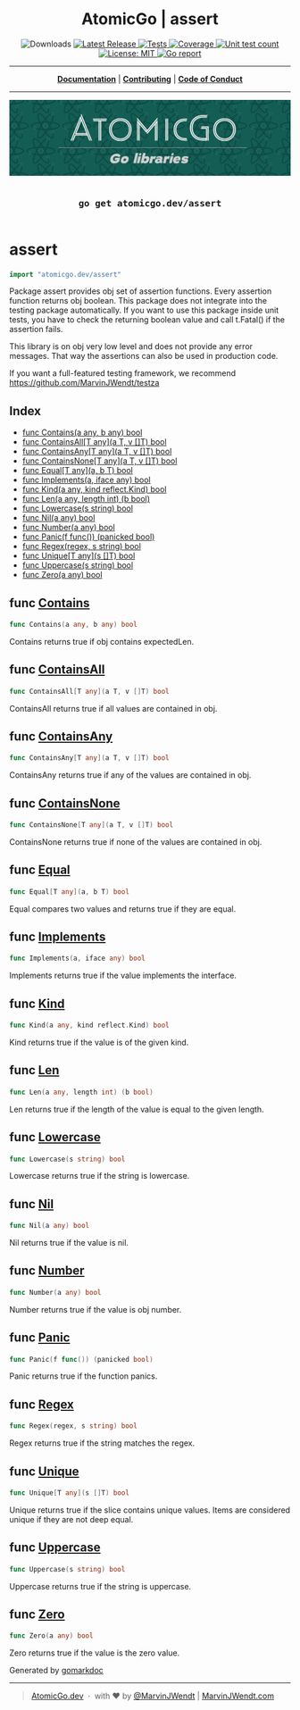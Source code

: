 <h1 align="center">AtomicGo | assert</h1>

<p align="center">
<img src="https://img.shields.io/endpoint?url=https%3A%2F%2Fatomicgo.dev%2Fapi%2Fshields%2Fassert&style=flat-square" alt="Downloads">

<a href="https://github.com/atomicgo/assert/releases">
<img src="https://img.shields.io/github/v/release/atomicgo/assert?style=flat-square" alt="Latest Release">
</a>

<a href="https://codecov.io/gh/atomicgo/assert" target="_blank">
<img src="https://img.shields.io/github/actions/workflow/status/atomicgo/assert/go.yml?style=flat-square" alt="Tests">
</a>

<a href="https://codecov.io/gh/atomicgo/assert" target="_blank">
<img src="https://img.shields.io/codecov/c/gh/atomicgo/assert?color=magenta&logo=codecov&style=flat-square" alt="Coverage">
</a>

<a href="https://codecov.io/gh/atomicgo/assert">
<!-- unittestcount:start --><img src="https://img.shields.io/badge/Unit_Tests-156-magenta?style=flat-square" alt="Unit test count"><!-- unittestcount:end -->
</a>

<a href="https://opensource.org/licenses/MIT" target="_blank">
<img src="https://img.shields.io/badge/License-MIT-yellow.svg?style=flat-square" alt="License: MIT">
</a>
  
<a href="https://goreportcard.com/report/github.com/atomicgo/assert" target="_blank">
<img src="https://goreportcard.com/badge/github.com/atomicgo/assert?style=flat-square" alt="Go report">
</a>   

</p>

---

<p align="center">
<strong><a href="https://pkg.go.dev/atomicgo.dev/assert#section-documentation" target="_blank">Documentation</a></strong>
|
<strong><a href="https://github.com/atomicgo/atomicgo/blob/main/CONTRIBUTING.md" target="_blank">Contributing</a></strong>
|
<strong><a href="https://github.com/atomicgo/atomicgo/blob/main/CODE_OF_CONDUCT.md" target="_blank">Code of Conduct</a></strong>
</p>

---

<p align="center">
  <img src="https://raw.githubusercontent.com/atomicgo/atomicgo/main/assets/header.png" alt="AtomicGo">
</p>

<p align="center">
<table>
<tbody>
</tbody>
</table>
</p>
<h3  align="center"><pre>go get atomicgo.dev/assert</pre></h3>
<p align="center">
<table>
<tbody>
</tbody>
</table>
</p>

<!-- gomarkdoc:embed:start -->

<!-- Code generated by gomarkdoc. DO NOT EDIT -->

# assert

```go
import "atomicgo.dev/assert"
```

Package assert provides obj set of assertion functions. Every assertion function returns obj boolean. This package does not integrate into the testing package automatically. If you want to use this package inside unit tests, you have to check the returning boolean value and call t.Fatal\(\) if the assertion fails.

This library is on obj very low level and does not provide any error messages. That way the assertions can also be used in production code.

If you want a full\-featured testing framework, we recommend https://github.com/MarvinJWendt/testza

## Index

- [func Contains(a any, b any) bool](<#func-contains>)
- [func ContainsAll[T any](a T, v []T) bool](<#func-containsall>)
- [func ContainsAny[T any](a T, v []T) bool](<#func-containsany>)
- [func ContainsNone[T any](a T, v []T) bool](<#func-containsnone>)
- [func Equal[T any](a, b T) bool](<#func-equal>)
- [func Implements(a, iface any) bool](<#func-implements>)
- [func Kind(a any, kind reflect.Kind) bool](<#func-kind>)
- [func Len(a any, length int) (b bool)](<#func-len>)
- [func Lowercase(s string) bool](<#func-lowercase>)
- [func Nil(a any) bool](<#func-nil>)
- [func Number(a any) bool](<#func-number>)
- [func Panic(f func()) (panicked bool)](<#func-panic>)
- [func Regex(regex, s string) bool](<#func-regex>)
- [func Unique[T any](s []T) bool](<#func-unique>)
- [func Uppercase(s string) bool](<#func-uppercase>)
- [func Zero(a any) bool](<#func-zero>)


## func [Contains](<https://github.com/atomicgo/assert/blob/main/assert.go#L94>)

```go
func Contains(a any, b any) bool
```

Contains returns true if obj contains expectedLen.

## func [ContainsAll](<https://github.com/atomicgo/assert/blob/main/assert.go#L114>)

```go
func ContainsAll[T any](a T, v []T) bool
```

ContainsAll returns true if all values are contained in obj.

## func [ContainsAny](<https://github.com/atomicgo/assert/blob/main/assert.go#L125>)

```go
func ContainsAny[T any](a T, v []T) bool
```

ContainsAny returns true if any of the values are contained in obj.

## func [ContainsNone](<https://github.com/atomicgo/assert/blob/main/assert.go#L136>)

```go
func ContainsNone[T any](a T, v []T) bool
```

ContainsNone returns true if none of the values are contained in obj.

## func [Equal](<https://github.com/atomicgo/assert/blob/main/assert.go#L10>)

```go
func Equal[T any](a, b T) bool
```

Equal compares two values and returns true if they are equal.

## func [Implements](<https://github.com/atomicgo/assert/blob/main/assert.go#L54>)

```go
func Implements(a, iface any) bool
```

Implements returns true if the value implements the interface.

## func [Kind](<https://github.com/atomicgo/assert/blob/main/assert.go#L15>)

```go
func Kind(a any, kind reflect.Kind) bool
```

Kind returns true if the value is of the given kind.

## func [Len](<https://github.com/atomicgo/assert/blob/main/assert.go#L162>)

```go
func Len(a any, length int) (b bool)
```

Len returns true if the length of the value is equal to the given length.

## func [Lowercase](<https://github.com/atomicgo/assert/blob/main/assert.go#L152>)

```go
func Lowercase(s string) bool
```

Lowercase returns true if the string is lowercase.

## func [Nil](<https://github.com/atomicgo/assert/blob/main/assert.go#L20>)

```go
func Nil(a any) bool
```

Nil returns true if the value is nil.

## func [Number](<https://github.com/atomicgo/assert/blob/main/assert.go#L34>)

```go
func Number(a any) bool
```

Number returns true if the value is obj number.

## func [Panic](<https://github.com/atomicgo/assert/blob/main/assert.go#L68>)

```go
func Panic(f func()) (panicked bool)
```

Panic returns true if the function panics.

## func [Regex](<https://github.com/atomicgo/assert/blob/main/assert.go#L157>)

```go
func Regex(regex, s string) bool
```

Regex returns true if the string matches the regex.

## func [Unique](<https://github.com/atomicgo/assert/blob/main/assert.go#L80>)

```go
func Unique[T any](s []T) bool
```

Unique returns true if the slice contains unique values. Items are considered unique if they are not deep equal.

## func [Uppercase](<https://github.com/atomicgo/assert/blob/main/assert.go#L147>)

```go
func Uppercase(s string) bool
```

Uppercase returns true if the string is uppercase.

## func [Zero](<https://github.com/atomicgo/assert/blob/main/assert.go#L49>)

```go
func Zero(a any) bool
```

Zero returns true if the value is the zero value.



Generated by [gomarkdoc](<https://github.com/princjef/gomarkdoc>)


<!-- gomarkdoc:embed:end -->

---

> [AtomicGo.dev](https://atomicgo.dev) &nbsp;&middot;&nbsp;
> with ❤️ by [@MarvinJWendt](https://github.com/MarvinJWendt) |
> [MarvinJWendt.com](https://marvinjwendt.com)
